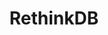 ---
layout: post
title: "RethinkDB"
siteurl: http://www.rethinkdb.com/
categories: Data
github: rethinkdb/rethinkdb
---